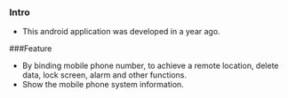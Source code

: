 ### Intro

* This android application was developed in a year ago.

###Feature

* By binding mobile phone number, to achieve a remote location, delete data, lock screen, alarm and other functions.
* Show the mobile phone system information.
